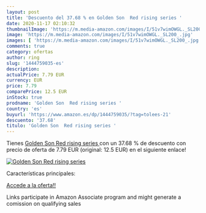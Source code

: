 ```yaml
---
layout: post
title: 'Descuento del 37.68 % en Golden Son  Red rising series '
date: 2020-11-17 02:10:32
thumbnailImage: 'https://m.media-amazon.com/images/I/51v7wimOWGL._SL200_.jpg'
image: 'https://m.media-amazon.com/images/I/51v7wimOWGL._SL200_.jpg'
images: [ 'https://m.media-amazon.com/images/I/51v7wimOWGL._SL200_.jpg' ]
comments: true
category: ofertas
author: ring
slug: '1444759035-es'
description:
actualPrice: 7.79 EUR
currency: EUR
price: 7.79
comparePrice: 12.5 EUR
inStock: true
prodname: 'Golden Son  Red rising series '
country: 'es'
buyurl: 'https://www.amazon.es/dp/1444759035/?tag=tolees-21'
descuento: '37.68'
titulo: 'Golden Son  Red rising series '
---
```


Tienes [Golden Son  Red rising series ](https://www.amazon.es/dp/1444759035/?tag=tolees-21) con un 37.68 % de descuento con precio de oferta de 7.79 EUR (original: 12.5 EUR) en el siguiente enlace!

[![Golden Son  Red rising series ](https://m.media-amazon.com/images/I/51v7wimOWGL._SL200_.jpg)](https://www.amazon.es/dp/1444759035/?tag=tolees-21)

Características principales:


[Accede a la oferta!!](https://www.amazon.es/dp/1444759035/?tag=tolees-21)

Links participate in Amazon Associate program and might generate a comission on qualifying sales



